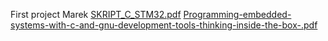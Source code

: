 First project Marek 
[SKRIPT_C_STM32.pdf](https://github.com/MarekKud/Test/files/15181676/SKRIPT_C_STM32.pdf)
[Programming-embedded-systems-with-c-and-gnu-development-tools-thinking-inside-the-box-.pdf](https://github.com/MarekKud/Test/files/15181677/Programming-embedded-systems-with-c-and-gnu-development-tools-thinking-inside-the-box-.pdf)
